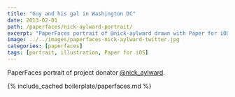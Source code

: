 ```yaml
---
title: "Guy and his gal in Washington DC"
date: 2013-02-01
path: /paperfaces/nick-aylward-portrait/
excerpt: "PaperFaces portrait of @nick-aylward drawn with Paper for iOS on an iPad."
image: ../../images/paperfaces-nick-aylward-twitter.jpg
categories: [paperfaces]
tags: [portrait, illustration, Paper for iOS]
---
```


PaperFaces portrait of project donator [@nick_aylward](https://twitter.com/nick_aylward).

{% include_cached boilerplate/paperfaces.md %}
